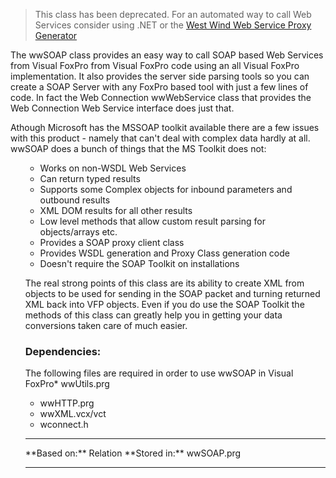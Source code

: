 ﻿> This class has been deprecated. For an automated way to call Web Services consider using .NET or the <a href="https://west-wind.com/wsdlgenerator/" target="top">West Wind Web Service Proxy Generator</a>The wwSOAP class provides an easy way to call SOAP based Web Services from Visual FoxPro from Visual FoxPro code using an all Visual FoxPro implementation. It also provides the server side parsing tools so you can create a SOAP Server with any FoxPro based tool with just a few lines of code. In fact the Web Connection wwWebService class that provides the Web Connection Web Service interface does just that.Athough Microsoft has the MSSOAP toolkit available there are a few issues with this product - namely that can't deal with complex data hardly at all. wwSOAP does a bunch of things that the MS Toolkit does not:<ul>* Works on non-WSDL Web Services* Can return typed results* Supports some Complex objects for inbound parameters and outbound results* XML DOM results for all other results* Low level methods that allow custom result parsing for objects/arrays etc.* Provides a SOAP proxy client class* Provides WSDL generation and Proxy Class generation code* Doesn't require the SOAP Toolkit on installationsThe real strong points of this class are its ability to create XML from objects to be used for sending in the SOAP packet and turning returned XML back into VFP objects. Even if you do use the SOAP Toolkit the methods of this class can greatly help you in getting your data conversions taken care of much easier.### Dependencies:The following files are required in order to use wwSOAP in Visual FoxPro* wwUtils.prg* wwHTTP.prg* wwXML.vcx/vct*  wconnect.h<hr>**Based on:** Relation**Stored in:** wwSOAP.prg<hr></ul>